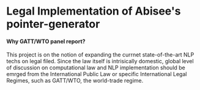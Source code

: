 
# Legal Implementation of Abisee's pointer-generator

#### Why GATT/WTO panel report?

This project is on the notion of expanding the currnet state-of-the-art NLP techs on legal filed. Since the law itself is intrisically domestic, global level of discussion on computational law and NLP implementation should be emrged from the International Public Law or specific International Legal Regimes, such as GATT/WTO, the world-trade regime.
